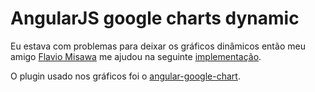 # AngularJS google charts dynamic
Eu estava com problemas para deixar os gráficos dinâmicos então meu amigo <a target="_blank" href="http://www.flaviomisawa.com.br">Flavio Misawa</a> me ajudou na seguinte <a target="_blank" href="http://plnkr.co/edit/hMnKAzjbkQzHWjL5p6KX?p=info">implementação</a>.

O plugin usado nos gráficos foi o <a href="https://github.com/angular-google-chart/angular-google-chart">angular-google-chart</a>.
